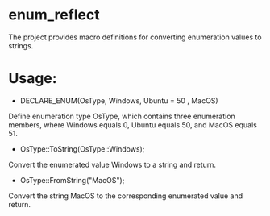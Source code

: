 # enum_reflect
The project provides macro definitions for converting enumeration values to strings.

# Usage:

- DECLARE_ENUM(OsType, Windows, Ubuntu = 50 , MacOS)

Define enumeration type OsType, which contains three enumeration members, where Windows equals 0, Ubuntu equals 50, and MacOS equals 51.

- OsType::ToString(OsType::Windows);

Convert the enumerated value Windows to a string and return.

- OsType::FromString("MacOS");

Convert the string MacOS to the corresponding enumerated value and return.